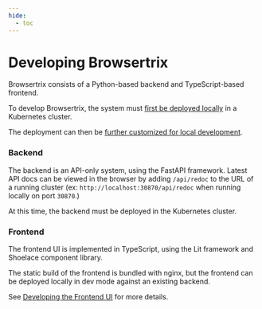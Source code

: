 ```yaml
---
hide:
  - toc
---
```


# Developing Browsertrix

Browsertrix consists of a Python-based backend and TypeScript-based frontend.

To develop Browsertrix, the system must [first be deployed locally](../deploy/local.md) in a Kubernetes cluster.

The deployment can then be [further customized for local development](./local-dev-setup.md).

### Backend

The backend is an API-only system, using the FastAPI framework. Latest API docs can be viewed in the browser by adding `/api/redoc` to the URL of a running cluster (ex: `http://localhost:30870/api/redoc` when running locally on port `30870`.)

At this time, the backend must be deployed in the Kubernetes cluster.

<!-- *TODO Add additional info here* -->

### Frontend

The frontend UI is implemented in TypeScript, using the Lit framework and Shoelace component library.

The static build of the frontend is bundled with nginx, but the frontend can be deployed locally in dev mode against an existing backend.

See [Developing the Frontend UI](frontend-dev.md) for more details.

<!-- *TODO Add additional info here* -->
